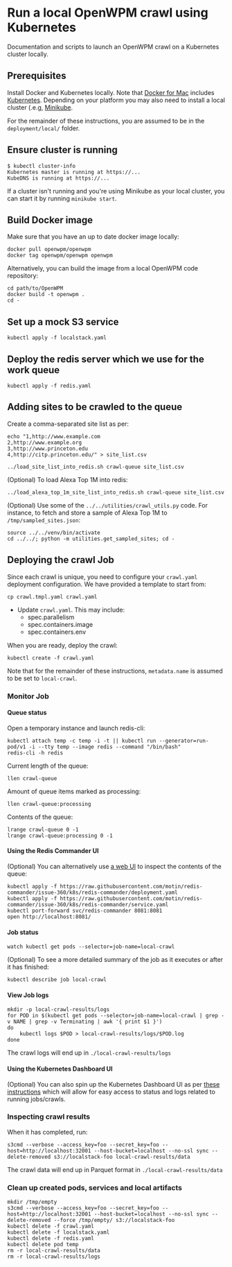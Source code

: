 # Run a local OpenWPM crawl using Kubernetes

Documentation and scripts to launch an OpenWPM crawl on a Kubernetes cluster locally.

## Prerequisites

Install Docker and Kubernetes locally. Note that
[Docker for Mac](https://docs.docker.com/docker-for-mac/install/) includes
[Kubernetes](https://docs.docker.com/docker-for-mac/#kubernetes). Depending on
your platform you may also need to install a local cluster (.e.g,
[Minikube](https://kubernetes.io/docs/tasks/tools/install-minikube/).

For the remainder of these instructions, you are assumed to be in the `deployment/local/` folder.

## Ensure cluster is running

```
$ kubectl cluster-info
Kubernetes master is running at https://...
KubeDNS is running at https://...
```

If a cluster isn't running and you're using Minikube as your local cluster,
you can start it by running `minikube start`.

## Build Docker image

Make sure that you have an up to date docker image locally:

```
docker pull openwpm/openwpm
docker tag openwpm/openwpm openwpm
```

Alternatively, you can build the image from a local OpenWPM code repository:

```
cd path/to/OpenWPM
docker build -t openwpm .
cd -
```

## Set up a mock S3 service

```
kubectl apply -f localstack.yaml
```

## Deploy the redis server which we use for the work queue

```
kubectl apply -f redis.yaml
```

## Adding sites to be crawled to the queue

Create a comma-separated site list as per:

```
echo "1,http://www.example.com
2,http://www.example.org
3,http://www.princeton.edu
4,http://citp.princeton.edu/" > site_list.csv

../load_site_list_into_redis.sh crawl-queue site_list.csv 
```

(Optional) To load Alexa Top 1M into redis:

```
../load_alexa_top_1m_site_list_into_redis.sh crawl-queue site_list.csv 
```

(Optional) Use some of the `../../utilities/crawl_utils.py` code. For instance, to fetch and store a sample of Alexa Top 1M to `/tmp/sampled_sites.json`:
```
source ../../venv/bin/activate
cd ../../; python -m utilities.get_sampled_sites; cd -
```

## Deploying the crawl Job

Since each crawl is unique, you need to configure your `crawl.yaml` deployment configuration. We have provided a template to start from:
```
cp crawl.tmpl.yaml crawl.yaml
```

- Update `crawl.yaml`. This may include:
    - spec.parallelism
    - spec.containers.image
    - spec.containers.env

When you are ready, deploy the crawl:

```
kubectl create -f crawl.yaml
```

Note that for the remainder of these instructions, `metadata.name` is assumed to be set to `local-crawl`.

### Monitor Job

#### Queue status

Open a temporary instance and launch redis-cli:
```
kubectl attach temp -c temp -i -t || kubectl run --generator=run-pod/v1 -i --tty temp --image redis --command "/bin/bash"
redis-cli -h redis
```

Current length of the queue:
```
llen crawl-queue
```

Amount of queue items marked as processing:
```
llen crawl-queue:processing 
```

Contents of the queue:
```
lrange crawl-queue 0 -1
lrange crawl-queue:processing 0 -1
```

#### Using the Redis Commander UI

(Optional) You can alternatively use [a web UI](https://github.com/joeferner/redis-commander) to inspect the contents of the queue:
```
kubectl apply -f https://raw.githubusercontent.com/motin/redis-commander/issue-360/k8s/redis-commander/deployment.yaml
kubectl apply -f https://raw.githubusercontent.com/motin/redis-commander/issue-360/k8s/redis-commander/service.yaml
kubectl port-forward svc/redis-commander 8081:8081
open http://localhost:8081/
```

#### Job status

```
watch kubectl get pods --selector=job-name=local-crawl
```

(Optional) To see a more detailed summary of the job as it executes or after it has finished:

```
kubectl describe job local-crawl
```

#### View Job logs

```
mkdir -p local-crawl-results/logs
for POD in $(kubectl get pods --selector=job-name=local-crawl | grep -v NAME | grep -v Terminating | awk '{ print $1 }')
do
    kubectl logs $POD > local-crawl-results/logs/$POD.log
done
```

The crawl logs will end up in `./local-crawl-results/logs`

#### Using the Kubernetes Dashboard UI

(Optional) You can also spin up the Kubernetes Dashboard UI as per [these instructions](https://kubernetes.io/docs/tasks/access-application-cluster/web-ui-dashboard/#deploying-the-dashboard-ui) which will allow for easy access to status and logs related to running jobs/crawls.

### Inspecting crawl results

When it has completed, run:
```
s3cmd --verbose --access_key=foo --secret_key=foo --host=http://localhost:32001 --host-bucket=localhost --no-ssl sync --delete-removed s3://localstack-foo local-crawl-results/data
```

The crawl data will end up in Parquet format in `./local-crawl-results/data`

### Clean up created pods, services and local artifacts

```
mkdir /tmp/empty
s3cmd --verbose --access_key=foo --secret_key=foo --host=http://localhost:32001 --host-bucket=localhost --no-ssl sync --delete-removed --force /tmp/empty/ s3://localstack-foo
kubectl delete -f crawl.yaml
kubectl delete -f localstack.yaml
kubectl delete -f redis.yaml
kubectl delete pod temp
rm -r local-crawl-results/data
rm -r local-crawl-results/logs
```
